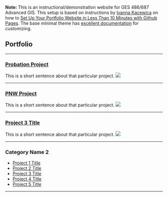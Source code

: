 **Note:** This is an instructional/demonstration website for GES 486/687 Advanced GIS. This setup is based on instructions by [Ivanna Kacewica](https://blog.usejournal.com/@evanca) on how to [Set Up Your Portfolio Website in Less Than 10 Minutes with Github Pages](https://medium.com/@evanca/set-up-your-portfolio-website-in-less-than-10-minutes-with-github-pages-d0efa8ff56fd). The base minimal theme has [excellent documentation](https://github.com/pages-themes/minimal) for customizing.

## Portfolio

---
### [Probation Project](/project_probation/index)
This is a short sentence about that particular project.
[<img src="project_probation/LOI_Median_Income_with_Redlining.png?raw=true"/>](/project_probation/index)

---
### [PNW Project](/project_pnw/index)
This is a short sentence about that particular project.
[<img src="project_probation/LOI_Transit_Isos.png?raw=true"/>](/project_probation/index)

---
### [Project 3 Title](/project_probation/index)
This is a short sentence about that particular project.
[<img src="project_probation/LOI_Walking_Isos.png?raw=true"/>](/project_probation/index)

---

### Category Name 2

- [Project 1 Title](http://example.com/)
- [Project 2 Title](http://example.com/)
- [Project 3 Title](http://example.com/)
- [Project 4 Title](http://example.com/)
- [Project 5 Title](http://example.com/)

---
